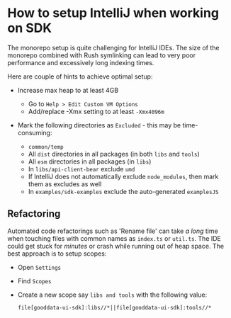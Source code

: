 # How to setup IntelliJ when working on SDK

The monorepo setup is quite challenging for IntelliJ IDEs. The size of the monorepo combined with
Rush symlinking can lead to very poor performance and excessively long indexing times.

Here are couple of hints to achieve optimal setup:

-   Increase max heap to at least 4GB

    -   Go to `Help > Edit Custom VM Options`
    -   Add/replace -Xmx setting to at least `-Xmx4096m`

-   Mark the following directories as `Excluded` - this may be time-consuming:

    -   `common/temp`
    -   All `dist` directories in all packages (in both `libs` and `tools`)
    -   All `esm` directories in all packages (in `libs`)
    -   In `libs/api-client-bear` exclude `umd`
    -   If IntelliJ does not automatically exclude `node_modules`, then mark them as excludes as well
    -   In `examples/sdk-examples` exclude the auto-generated `examplesJS`

## Refactoring

Automated code refactorings such as 'Rename file' can take _a long_ time when touching files with common
names as `index.ts` or `util.ts`. The IDE could get stuck for _minutes_ or crash while running out of heap space.
The best approach is to setup scopes:

-   Open `Settings`
-   Find `Scopes`
-   Create a new scope say `libs and tools` with the following value:

    `file[gooddata-ui-sdk]:libs//*||file[gooddata-ui-sdk]:tools//*`
